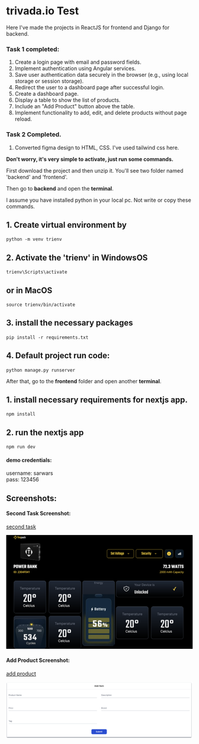 # trivada.io Test

Here I've made the projects in ReactJS for frontend and Django for backend.

<h3>Task 1 completed:</h3>

1. Create a login page with email and password fields.
2. Implement authentication using Angular services.
3. Save user authentication data securely in the browser (e.g., using local storage or session storage).
4. Redirect the user to a dashboard page after successful login.
5. Create a dashboard page.
6. Display a table to show the list of products.
7. Include an &quot;Add Product&quot; button above the table.
8. Implement functionality to add, edit, and delete products without page reload.


<h3>Task 2 Completed.</h3>

1. Converted figma design to HTML, CSS. I've used tailwind css here.

<b>Don't worry, it's very simple to activate, just run some commands.</b>

First download the project and then unzip it. You'll see two folder named 'backend' and 'frontend'.

Then go to <b>backend</b> and open the <b>terminal</b>. 

I assume you have installed python in your local pc. Not write or copy these commands.

## 1. Create virtual environment by
    python -m venv trienv

## 2. Activate the 'trienv' in WindowsOS
    trienv\Scripts\activate

## or in MacOS
    source trienv/bin/activate

## 3. install the necessary packages
    pip install -r requirements.txt

## 4. Default project run code:
    python manage.py runserver


After that, go to the <b>frontend</b> folder and open another <b>terminal</b>.

## 1. install necessary requirements for nextjs app.
    npm install

## 2. run the nextjs app
    npm run dev


<h4>demo credentials:</h4>

username: sarwars<br/>
pass: 123456


<h2>Screenshots:</h2>

<h4> Second Task Screenshot:</h4> 

[second task](http://localhost:3000/second-task/)

![task2](/frontend/public/second_task.png)


<h4>Add Product Screenshot:</h4> 

[add product](http://localhost:3000/product/add-product/)

![add product](/frontend/public/add_item.png)


